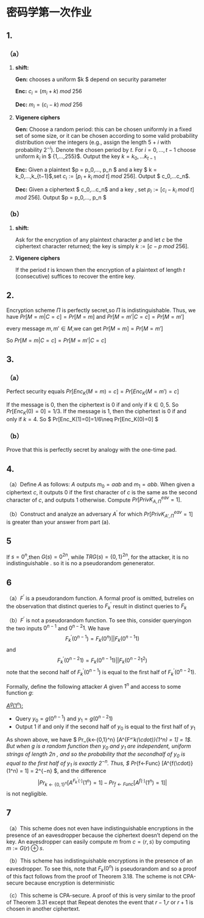 # 密码学第一次作业
## 1.
### （a）

1. **shift:**

   **Gen:** chooses a uniform $k $ depend on security parameter

   **Enc:** $c_i = (m_i + k)\; mod \; 256$ 

   **Dec:** $m_i = (c_i - k)\; mod \; 256$

2. **Vigenere ciphers**

   **Gen:** Choose a random period: this can be chosen uniformly in a fixed set of some size, or it can be chosen according to some valid probability distribution over the integers (e.g., assign the length $5+i$ with probability $2^{-i}$). Denote the chosen period by $t$. For $i=0,...,t-1$ choose uniform $k_i$ in $ \{1,...,255\}$. Output the key $k=k_0,...k_{t-1}$

   **Enc:** Given a plaintext $p = p_0,..., p_n $ and a key $ k = k_0,...,k_{t−1}$,set $c_i := [p_i + k_i\;mod \;t]\; mod\ 256]$. Output $ c_0,...c_n$.

   **Dec:** Given a ciphertext $ c_0,...c_n$ and a key  , set $p_i := [c_i - k_i\;mod \;t]\; mod\ 256]$. Output $p = p_0,..., p_n $

### （b）

1. **shift:**

   Ask for the encryption of any plaintext character $p$ and let $c$ be the ciphertext character returned; the key is simply $k := [c −p \;mod\; 256]$.

2. **Vigenere ciphers**

   If the period $t$ is known then the encryption of a plaintext of length $t$ (consecutive) suffices to recover the entire key.

## 2.

Encryption scheme $Π$ is perfectly secret,so $Π$ is indistinguishable.
Thus, we have $Pr[M = m |C = c]  = Pr[M = m]$ and $Pr[M = m' |C = c]  = Pr[M = m']$

every message $m,m' ∈M$,we can get $Pr[M = m]=Pr[M = m']$

So $Pr[M=m|C=c]=Pr[M=m'|C=c]$

## 3.

### （a）

Perfect security equals $Pr[Enc_K(M = m)=c]= Pr[Enc_K(M = m')=c]$

If the message is $0$, then the ciphertext is $0$ if and only if $k ∈{0, 5}$. So $Pr[Enc_K (0) = 0] = 1/3$. If the message is $1$, then the ciphertext is $0$ if and only if $k = 4$. So
$
Pr[Enc_K(1)=0]=1/6\neq Pr[Enc_K(0)=0]
$
### （b）

Prove that this is perfectly secret by analogy with the one-time pad. 

## 4.

（a）Define $A$ as follows: $A$ outputs $m_0 = aab$ and $m_1 = abb$. When given a ciphertext $c$, it outputs $0$ if the first character of $c$ is the same as the second character of $c$, and outputs $1$ otherwise. Compute $Pr[PrivK^{eav}_{A,Π} = 1]$.

（b）Construct and analyze an adversary $A^′$ for which $Pr[PrivK^{eav}_{A',Π} = 1]$ is greater than your answer from part (a).

## 5

If $s=0^n$,then $G(s)=0^{2n}$, while $TRG(s) = \{0,1\}^{2n}$,  for the attacker, it is no indistinguishable . so it is no a pseudorandom genenerator.

## 6

（a）$F^′$ is a pseudorandom function. A formal proof is omitted, butrelies on the observation that distinct queries to $F^′_k$ result in distinct
queries to $F_k$

（b）$F^′$ is not a pseudorandom function. To see this, consider queryingon the two inputs $0^{n−1}$ and $0^{n−2}1$. We have
$$
F^′_k(0^{n−1})=F_k(0^n)||F_k(0^{n−1}1)
$$
and
$$
F^′_k(0^{n−2}1)=F_k(0^{n-1}1)||F_k(0^{n−2}1^2)
$$
note that the second half of $F^′_k(0^{n−1})$ is equal to the first half of $F^′_k(0^{n−2}1)$.

Formally, define the following attacker $A$ given $1^n$ and access to some function $g$:

<u>$A^g(1^n):$</u>

+ Query  $y_0 = g(0^{n−1})$ and $y_1 = g(0^{n−2}1)$
+ Output $1$ if and only if the second half of $y_0$ is equal to the first half of $y_1$

As shown above, we have $ Pr_{k←\{0,1\}^n} [A^{F^′_k(\cdot)}(1^n) = 1] = 1$. But when $g$ is a random function then $y_0$ and $y_1$ are independent, uniform strings of length $2n$ , and so the probability that the secondhalf of $y_0$ is equal to the first half of $y_1$ is exactly $2^{−n}$. Thus, $ Pr_{f←Func} [A^{f(\cdot)}(1^n) = 1] = 2^{−n} $, and the difference
$$
|Pr_{k←\{0,1\}^n} [A^{F^′_k(\cdot)}(1^n) = 1] -Pr_{f←Func} [A^{f(\cdot)}(1^n) = 1]|
$$
is not negligible.

## 7

（a）This scheme does not even have indistinguishable encryptions in the presence of an eavesdropper because the ciphertext doesn’t depend on the key. An eavesdropper can easily compute $m$ from $c = ⟨r, s⟩$ by computing $m := G(r) ⊕s$.

（b）This scheme has indistinguishable encryptions in the presence of an eavesdropper. To see this, note that $F_k(0^n)$ is pseudorandom and so a proof of this fact follows from the proof of Theorem 3.18. The scheme is not CPA-secure because encryption is deterministic

（c）This scheme is CPA-secure. A proof of this is very similar to the proof of Theorem 3.31 except that Repeat denotes the event that $r−1$,$r$ or $r + 1$ is chosen in another ciphertext.
